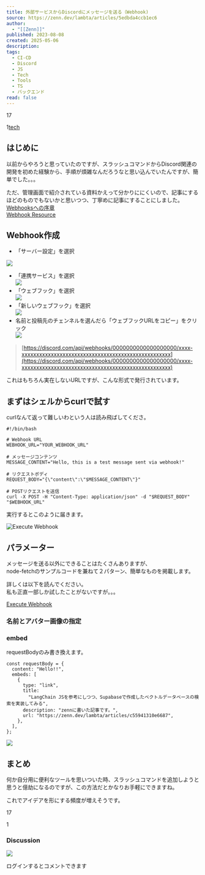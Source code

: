 ```yaml
---
title: 外部サービスからDiscordにメッセージを送る（Webhook)
source: https://zenn.dev/lambta/articles/5edbda4ccb1ec6
author:
  - "[[Zenn]]"
published: 2023-08-08
created: 2025-05-06
description: 
tags:
  - CI-CD
  - Discord
  - JS
  - Tech
  - Tools
  - TS
  - バックエンド
read: false
---
```

17

1[tech](https://zenn.dev/tech-or-idea)

## はじめに

以前からやろうと思っていたのですが、スラッシュコマンドからDiscord関連の開発を初めた経験から、手順が煩雑なんだろうなと思い込んでいたんですが、簡単でした。。。

ただ、管理画面で紹介されている資料かえって分かりににくいので、記事にするほどのものでもないかと思いつつ、丁寧めに記事にすることにしました。  
[Webhooksへの序章](https://support.discord.com/hc/ja/articles/228383668)  
[Webhook Resource](https://discord.com/developers/docs/resources/webhook)

## Webhook作成

- 「サーバー設定」を選択

![](https://storage.googleapis.com/zenn-user-upload/5d3b3be6c488-20230808.png)

- 「連携サービス」を選択  
	![](https://storage.googleapis.com/zenn-user-upload/9f3cf3a2d605-20230808.png)
- 「ウェブフック」を選択  
	![](https://storage.googleapis.com/zenn-user-upload/f0d2e9feabe2-20230808.png)
- 「新しいウェブフック」を選択  
	![](https://storage.googleapis.com/zenn-user-upload/b58f11ae8809-20230808.png)
- 名前と投稿先のチェンネルを選んだら「ウェブフックURLをコピー」をクリック  
	![](https://storage.googleapis.com/zenn-user-upload/d8fab6186a61-20230808.png)

> [https://discord.com/api/webhooks/0000000000000000000/xxxx-xxxxxxxxxxxxxxxxxxxxxxxxxxxxxxxxxxxxxxxxxxxxxxxxxxx](https://discord.com/api/webhooks/0000000000000000000/xxxx-xxxxxxxxxxxxxxxxxxxxxxxxxxxxxxxxxxxxxxxxxxxxxxxxxxx)

これはもちろん実在しないURLですが、こんな形式で発行されています。

## まずはシェルからcurlで試す

curlなんて返って難しいわという人は読み飛ばしてくださ。

```
#!/bin/bash

# Webhook URL
WEBHOOK_URL="YOUR_WEBHOOK_URL"

# メッセージコンテンツ
MESSAGE_CONTENT="Hello, this is a test message sent via webhook!"

# リクエストボディ
REQUEST_BODY="{\"content\":\"$MESSAGE_CONTENT\"}"

# POSTリクエストを送信
curl -X POST -H "Content-Type: application/json" -d "$REQUEST_BODY" "$WEBHOOK_URL"
```

実行するとこのように届きます。

![Execute Webhook](https://storage.googleapis.com/zenn-user-upload/9761b1e54fd0-20230808.png)

## パラメーター

メッセージを送る以外にできることはたくさんありますが、  
node-fetchのサンプルコードを兼ねて２パターン、簡単なものを掲載します。

詳しくは以下を読んでください。  
私も正直一部しか試したことがないですが。。。

[Execute Webhook](https://discord.com/developers/docs/resources/webhook#execute-webhook)

### 名前とアバター画像の指定

### embed

requestBodyのみ書き換えます。

```
const requestBody = {
  content: "Hello!!",
  embeds: [
    {
      type: "link",
      title:
        "LangChain JSを参考にしつつ、Supabaseで作成したベクトルデータベースの検索を実装してみる",
      description: "zennに書いた記事です。",
      url: "https://zenn.dev/lambta/articles/c55941310e6687",
    },
  ],
};
```

![](https://storage.googleapis.com/zenn-user-upload/ad3896e11a1c-20230808.png)

## まとめ

何か自分用に便利なツールを思いついた時、スラッシュコマンドを追加しようと思うと億劫になるのですが、この方法だとかなりお手軽にできますね。

これでアイデアを形にする頻度が増えそうです。

17

1

### Discussion

![](https://static.zenn.studio/images/drawing/discussion.png)

ログインするとコメントできます